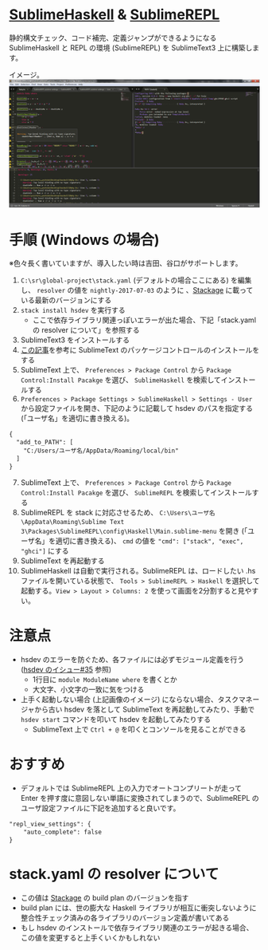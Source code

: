 # [SublimeHaskell](https://github.com/SublimeHaskell/SublimeHaskell) & [SublimeREPL](https://github.com/wuub/SublimeREPL)
静的構文チェック、コード補完、定義ジャンプができるようになる SublimeHaskell と REPL の環境 (SublimeREPL) を SublimeText3 上に構築します。

イメージ。
![](https://github.com/yuichiro-yoshida/haskell-tips/raw/master/img/sublimehaskell.png)

# 手順 (Windows の場合)
※色々長く書いていますが、導入したい時は吉田、谷口がサポートします。
1. `C:\sr\global-project\stack.yaml` (デフォルトの場合ここにある) を編集し、 `resolver` の値を `nightly-2017-07-03` のように 、[Stackage](https://www.stackage.org/) に載っている最新のバージョンにする
2. `stack install hsdev` を実行する
    - ここで依存ライブラリ関連っぽいエラーが出た場合、下記「stack.yaml の resolver について」を参照する
3. SublimeText3 をインストールする
4. [この記事](http://futago-life.com/sublime-text3-wiki/first-step/install/package-control)を参考に SublimeText のパッケージコントロールのインストールをする
5. SublimeText 上で、 `Preferences > Package Control` から `Package Control:Install Pacakge` を選び、 `SublimeHaskell` を検索してインストールする
6. `Preferences > Package Settings > SublimeHaskell > Settings - User` から設定ファイルを開き、下記のように記載して hsdev のパスを指定する (「ユーザ名」を適切に書き換える)。
```
{
  "add_to_PATH": [
    "C:/Users/ユーザ名/AppData/Roaming/local/bin"
  ]
}
```
7. SublimeText 上で、 `Preferences > Package Control` から `Package Control:Install Pacakge` を選び、 `SublimeREPL` を検索してインストールする
8. SublimeREPL を stack に対応させるため、 `C:\Users\ユーザ名\AppData\Roaming\Sublime Text 3\Packages\SublimeREPL\config\Haskell\Main.sublime-menu` を開き (「ユーザ名」を適切に書き換える)、 `cmd` の値を `"cmd": ["stack", "exec", "ghci"]` にする
9. SublimeText を再起動する
10. SublimeHaskell は自動で実行される。SublimeREPL は、ロードしたい .hs ファイルを開いている状態で、 `Tools > SublimeREPL > Haskell` を選択して起動する。`View > Layout > Columns: 2` を使って画面を2分割すると見やすい。

# 注意点
- hsdev のエラーを防ぐため、各ファイルには必ずモジュール定義を行う ([hsdev のイシュー#35](https://github.com/mvoidex/hsdev/issues/35) 参照)
    - 1行目に `module ModuleName where` を書くとか
    - 大文字、小文字の一致に気をつける
- 上手く起動しない場合 (上記画像のイメージ) にならない場合、タスクマネージャから古い hsdev を落として SublimeText を再起動してみたり、手動で `hsdev start` コマンドを叩いて hsdev を起動してみたりする
    - SublimeText 上で `Ctrl + @` を叩くとコンソールを見ることができる

# おすすめ
- デフォルトでは SublimeREPL 上の入力でオートコンプリートが走って Enter を押す度に意図しない単語に変換されてしまうので、SublimeREPL のユーザ設定ファイルに下記を追加すると良いです。

```
"repl_view_settings": {
    "auto_complete": false
}
```

# stack.yaml の resolver について
- この値は [Stackage](https://www.stackage.org/) の build plan のバージョンを指す
- build plan には、世の膨大な Haskell ライブラリが相互に衝突しないように整合性チェック済みの各ライブラリのバージョン定義が書いてある
- もし hsdev のインストールで依存ライブラリ関連のエラーが起きる場合、この値を変更すると上手くいくかもしれない
